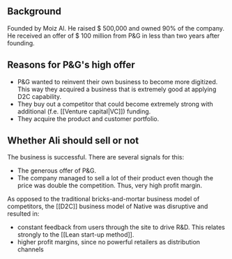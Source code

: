 ## Background
Founded by Moiz Al. He raised $ 500,000 and owned 90% of the company. He received an offer of $ 100 million from P&G in less than two years after founding.
## Reasons for P&G's high offer
- P&G wanted to reinvent their own business to become more digitized. This way they acquired a business that is extremely good at applying D2C capability.
- They buy out a competitor that could become extremely strong with additional (f.e. [[Venture capital|VC]]) funding.
- They acquire the product and customer portfolio.
## Whether Ali should sell or not
The business is successful. There are several signals for this:
- The generous offer of P&G. 
- The company managed to sell a lot of their product even though the price was double the competition. Thus, very high profit margin. 

As opposed to the traditional bricks-and-mortar business model of competitors, the [[D2C]] business model of Native was disruptive and resulted in:
- constant feedback from users through the site to drive R&D. This relates strongly to the [[Lean start-up method]].
- higher profit margins, since no powerful retailers as distribution channels
